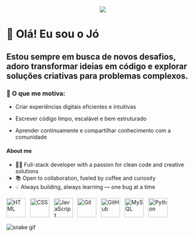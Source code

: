 <div align="center">
  <img src="https://readme-typing-svg.herokuapp.com/?font=Righteous&size=35&center=true&vCenter=true&width=500&height=70&duration=4000&lines=Desenvolvedor+em+Formação;" />
</div>

# 👋 Olá! Eu sou o Jó

## Estou sempre em busca de novos desafios, adoro transformar ideias em código e explorar soluções criativas para problemas complexos.

### 🚀 O que me motiva:

- Criar experiências digitais eficientes e intuitivas

- Escrever código limpo, escalável e bem estruturado

- Aprender continuamente e compartilhar conhecimento com a comunidade

#### About me
  - 👨‍💻 Full-stack developer with a passion for clean code and creative solutions
  - 📚 Open to collaboration, fueled by coffee and curiosity
  - 💡 Always building, always learning — one bug at a time


<p align="left" style="margin-top:20px;">
  <img src="https://cdn.jsdelivr.net/gh/devicons/devicon/icons/html5/html5-original.svg" alt="HTML" width="50" height="50"/>
  &nbsp;
  <img src="https://cdn.jsdelivr.net/gh/devicons/devicon/icons/css3/css3-original.svg" alt="CSS" width="50" height="50"/>
  &nbsp;
  <img src="https://cdn.jsdelivr.net/gh/devicons/devicon/icons/javascript/javascript-original.svg" alt="JavaScript" width="50" height="50"/>
  &nbsp;
   <img src="https://cdn.jsdelivr.net/gh/devicons/devicon/icons/git/git-original.svg" alt="Git" width="50" height="50"/>
  &nbsp;
  <img src="https://cdn.jsdelivr.net/gh/devicons/devicon/icons/github/github-original.svg" alt="GitHub" width="50" height="50"/>
  &nbsp;
  <img src="https://cdn.jsdelivr.net/gh/devicons/devicon/icons/mysql/mysql-original.svg" alt="MySQL" width="50" height="50"/>
  &nbsp;
  <img src="https://cdn.jsdelivr.net/gh/devicons/devicon/icons/python/python-original.svg" alt="Python" width="50" height="50"/>
</p>

![snake gif](https://github.com/Dr4gonPlus/Dr4gonPlus/blob/output/github-contribution-grid-snake.svg)
